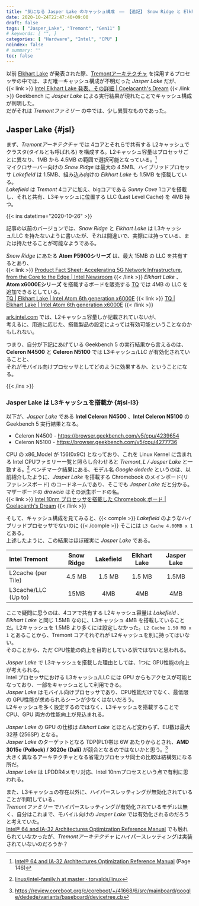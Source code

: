 ```yaml
---
title: "気になる Jasper Lake のキャッシュ構成　―― 【追記】 Snow Ridge と Elkhart Lake について訂正"
date: 2020-10-24T22:47:40+09:00
draft: false
tags: [ "Jasper_Lake", "Tremont", "Gen11" ]
# keywords: [ "", ]
categories: [ "Hardware", "Intel", "CPU" ]
noindex: false
# summary: ""
toc: false
---
```


以前 [Elkhart Lake](/tags/elkhart_lake) が発表された際、[Tremontアーキテクチャ](/tags/tremont) を採用するプロセッサの中では、まだ唯一キャッシュ構成が不明だった *Jasper Lake* だが、  
{{< link >}} [Intel Elkhart Lake 発表、その詳細 | Coelacanth's Dream](/posts/2020/09/24/intel-atom-ehl-tgl/) {{< /link >}}
Geekbench に *Jasper Lake* による実行結果が現れたことでキャッシュ構成が判明した。  
だがそれは *Tremontファミリー* の中では、少し異質なものであった。  

## Jasper Lake {#jsl}
まず、*Tremontアーキテクチャ* では 4コアとそれらで共有する L2キャッシュでクラスタ(タイルとも呼ばれる) を構成する。L2キャッシュ容量はプロセッサごとに異なり、1MB から 4.5MB の範囲で選択可能となっている。[^intel-arch-manual]  
マイクロサーバー向けの *Snow Ridge* は最大の 4.5MB、ハイブリッドプロセッサ *Lakefield* は 1.5MB、組み込み向けの *Elkhart Lake* も 1.5MB を搭載している。  
*Lakefield* は *Tremont* 4コアに加え、bigコアである *Sunny Cove* 1コアを搭載し、それと共有、L3キャッシュに位置する LLC (Last Level Cache) を 4MB 持つ。  

[^intel-arch-manual]: [Intel® 64 and IA-32 Architectures Optimization Reference Manual](https://software.intel.com/content/www/us/en/develop/download/intel-64-and-ia-32-architectures-optimization-reference-manual.html) (Page 146)

{{< ins datetime="2020-10-26" >}}

記事の以前のバージョンでは、*Snow Ridge* と *Elkhart Lake* は L3キャッシュ/LLC を持たないように書いたが、それは間違いで、実際には持っている、または持たせることが可能なようである。  

*Snow Ridge* にあたる **Atom P5900シリーズ** は、最大 15MB の LLC を共有するとあり、  
{{< link >}} [Product Fact Sheet: Accelerating 5G Network Infrastructure, from the Core to the Edge | Intel Newsroom](https://newsroom.intel.com/news/product-fact-sheet-accelerating-5g-network-infrastructure-core-edge/) {{< /link >}}
*Elkhart Lake* 、**Atom x6000Eシリーズ** を搭載するボードを販売する [TQ](https://www.tq-group.com/en/) では 4MB の LLC を追加できるとしている。  
[TQ | Elkhart Lake | Intel Atom 6th generation x6000E](https://www.tq-group.com/en/products/tq-embedded/elkhart-lake/)
{{< link >}} [TQ | Elkhart Lake | Intel Atom 6th generation x6000E](https://www.tq-group.com/en/products/tq-embedded/elkhart-lake/) {{< /link >}}

[ark.intel.com](https://ark.intel.com) では、L2キャッシュ容量しか記載されていないが、  
考えるに、用途に応じた、搭載製品の設定によっては有効可能ということなのかもしれない。  

つまり、自分が下記にあげている Geekbench 5 の実行結果から言えるのは、**Celeron N4500** と **Celeron N5100** では L3キャッシュ/LLC が有効化されていることと、  
それがモバイル向けプロセッサとしてどのように効果するか、ということになる。  

{{< /ins >}}

### Jasper Lake は L3キャッシュを搭載か {#jsl-l3}

以下が、*Jasper Lake* である **Intel Celeron N4500** 、**Intel Celeron N5100** のGeekbench 5 実行結果となる。  

 * Celeron N4500 - <https://browser.geekbench.com/v5/cpu/4239654>
 * Celeron N5100 - <https://browser.geekbench.com/v5/cpu/4277736>

CPU の x86\_Model が 156(0x9C) となっており、これを Linux Kernel に含まれる Intel CPUファミリー一覧と照らし合わせると *Tremont_L / Jasper Lake* と一致する。[^intel-family]
ベンチマーク結果にある、モデル名 *Google dedede* というのは、以前紹介したように、*Jasper Lake* を搭載する Chromebook のメインボード(リファレンスボード) のコードネームであり、そこでも *Jasper Lake* だと分かる。マザーボードの *drawcia* はその派生ボードの名。  
{{< link >}} [Intel 10nm プロセッサを搭載した Chromebook ボード | Coelacanth's Dream](/posts/2020/05/13/intel-10nm-processor-chromebook/) {{< /link >}}

[^intel-family]: [linux/intel-family.h at master · torvalds/linux](https://github.com/torvalds/linux/blob/master/arch/x86/include/asm/intel-family.h)

そして、キャッシュ構成を見てみると、{{< comple >}} *Lakefield* のようなハイブリッドプロセッサでないのに {{< /comple >}} そこには `L3 Cache 4.00MB x 1` とある。  
上述したように、この結果はほぼ確実に *Jasper Lake* である。  

| Intel Tremont | Snow Ridge | Lakefield | Elkhart Lake | Jasper Lake |
| :-- | :--: | :--: | :--: | :--: |
| L2cache (per Tile) | 4.5 MB | 1.5 MB | 1.5 MB | 1.5MB |
| L3cache/LLC (Up to) | 15MB | 4MB | 4MB  | 4MB |

ここで疑問に思うのは、4コアで共有する L2キャッシュ容量は *Lakefield* 、*Elkhart Lake* と同じ 1.5MB なのに、L3キャッシュ 4MB を搭載していることだ。L2キャッシュを 1.5MB より多くには設定しなかった。`L2 Cache 1.50 MB x 1` とあることから、Tremont コアそれぞれが L2キャッシュを別に持ってはいない。  
そのことから、ただ CPU性能の向上を目的としている訳ではないと思われる。  

*Jasper Lake* で L3キャッシュを搭載した理由としては、1つに GPU性能の向上が考えられる。  
Intel プロセッサにおける L3キャッシュ/LLC には GPU からもアクセスが可能となっており、一部をキャッシュとして利用できる。  
*Jasper Lake* はモバイル向けプロセッサであり、CPU性能だけでなく、最低限の GPU性能が求められるシーンが少なくはないだろう。  
L2キャッシュを多く設定するのではなく、L3キャッシュを搭載することで CPU、GPU 両方の性能向上が見込まれる。  

*Jasper Lake* の GPU の仕様は *Elkhart Lake* とほとんど変わらず、EU数は最大 32基 (256SP) となる。  
*Jasper Lake* のターゲットとなる TDP(PL1)帯は 6W あたりからとされ、**AMD 3015e (Pollock) / 3020e (Dali)** が競合となるのではないかと思う。[^jsl-pl1]  
大きく異なるアーキテクチャとなる省電力プロセッサ同士の比較は結構気になる所だ。  
*Jasper Lake* は LPDDR4メモリ対応、Intel 10nmプロセスという点で有利に思われる。  

[^jsl-pl1]: <https://review.coreboot.org/c/coreboot/+/41668/6/src/mainboard/google/dedede/variants/baseboard/devicetree.cb>

また、L3キャッシュの存在以外に、ハイパースレッティングが無効化されていることが判明している。  
*Tremontファミリー* でハイパースレッティングが有効化されているモデルは無く、自分はこれまで、モバイル向けの *Jasper Lake* では有効化されるのだろうと考えていた。  
[Intel® 64 and IA-32 Architectures Optimization Reference Manual](https://software.intel.com/content/www/us/en/develop/download/intel-64-and-ia-32-architectures-optimization-reference-manual.html) でも触れられていなかったが、*Tremontアーキテクチャ* にハイパースレッティングは実装されていないのだろうか？  


